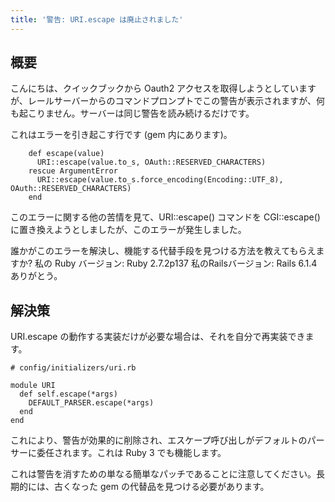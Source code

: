 ```yaml
---
title: '警告: URI.escape は廃止されました'
---
```


## 概要
こんにちは、クイックブックから Oauth2 アクセスを取得しようとしていますが、レールサーバーからのコマンドプロンプトでこの警告が表示されますが、何も起こりません。サーバーは同じ警告を読み続けるだけです。



これはエラーを引き起こす行です (gem 内にあります)。

```
    def escape(value)
      URI::escape(value.to_s, OAuth::RESERVED_CHARACTERS)
    rescue ArgumentError
      URI::escape(value.to_s.force_encoding(Encoding::UTF_8), OAuth::RESERVED_CHARACTERS)
    end

```
このエラーに関する他の苦情を見て、URI::escape() コマンドを CGI::escape() に置き換えようとしましたが、このエラーが発生しました。



誰かがこのエラーを解決し、機能する代替手段を見つける方法を教えてもらえますか?
私の Ruby バージョン: Ruby 2.7.2p137
私のRailsバージョン: Rails 6.1.4
ありがとう。

## 解決策
URI.escape の動作する実装だけが必要な場合は、それを自分で再実装できます。

```
# config/initializers/uri.rb

module URI
  def self.escape(*args)
    DEFAULT_PARSER.escape(*args)
  end
end

```
これにより、警告が効果的に削除され、エスケープ呼び出しがデフォルトのパーサーに委任されます。これは Ruby 3 でも機能します。

これは警告を消すための単なる簡単なパッチであることに注意してください。長期的には、古くなった gem の代替品を見つける必要があります。

